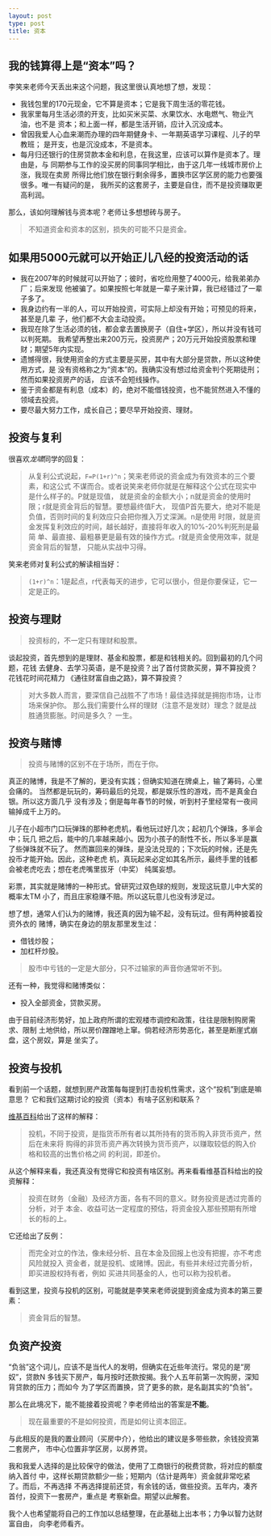 ```yaml
---
layout: post
type: post
title: 资本
---
```



## 我的钱算得上是“资本”吗？

李笑来老师今天丢出来这个问题，我这里很认真地想了想，发现：

* 我钱包里的170元现金，它不算是资本；它是我下周生活的零花钱。
* 我家里每月生活必须的开支，比如买米买菜、水果饮水、水电燃气、物业汽油，也不是
  资本；和上面一样，都是生活开销，应计入沉没成本。
* 曾因我爱人心血来潮而办理的四年期健身卡、一年期英语学习课程、儿子的早教班；
  是开支，也是沉没成本，不是资本。
* 每月归还银行的住房贷款本金和利息，在我这里，应该可以算作是资本了。理由是，与
  同期参与工作的没买房的同事同学相比，由于这几年一线城市房价上涨，我现在卖房
  所得比他们放在银行剩余得多，置换市区学区房的能力也要强很多。唯一有疑问的是，
  我所买的这套房子，主要是自住，而不是投资赚取更高利润。

那么，该如何理解钱与资本呢？老师让多想想砖与房子。

> 不知道资金和资本的区别，损失的可能不只是资金。

## 如果用5000元就可以开始正儿八经的投资活动的话

* 我在2007年的时候就可以开始了；彼时，省吃俭用整了4000元，给我弟弟办厂；后来发现
  他被骗了。如果按照七年就是一辈子来计算，我已经错过了一辈子多了。
* 我身边约有一半的人，可以开始投资，可实际上却没有开始；可预见的将来，甚至是几辈
  子，他们都不大会主动投资。
* 我现在除了生活必须的钱，都会拿去置换房子（自住+学区），所以并没有钱可以判死期。
  我希望再整出来200万元，投资房产；20万元开始投资股票和理财；期望5年内实现。
* 遗憾得很，我使用资金的方式主要是买房，其中有大部分是贷款，所以这种使用方式，是
  没有资格称之为“资本”的。我确实没有想过给资金判个死期徒刑；然而如果投资房产的话，
  应该不会短线操作。
* 鉴于资金都是有利息（成本）的，绝对不能借钱投资，也不能贸然进入不懂的领域去投资。
* 要尽最大努力工作，成长自己；要尽早开始投资、理财。

## 投资与复利

很喜欢*龙啸*同学的回复：

> 从复利公式说起，`F=P(1+r)^n`；笑来老师说的资金成为有效资本的三个要素，和这公式
  不谋而合。或者说笑来老师你就是在解释这个公式在现实中是什么样子的。P就是现值，
  就是资金的金额大小；n就是资金的使用时限；r就是资金背后的智慧。要想最终值F大，
  现值P首先要大，绝对不能是负值，否则时间的复利效应只会把你推入万丈深渊。n是使用
  时限，就是资金发挥复利效应的时间，越长越好，直接将年收入的10%-20%判死刑是最简
  单、最直接、最粗暴更是最有效的操作方式。r就是资金使用效率，就是资金背后的智慧，
  只能从实战中习得。

笑来老师对复利公式的解读相当好：

> `(1+r)^n`：1是起点，r代表每天的进步，它可以很小，但是你要保证，它一定是正的。

## 投资与理财

> 投资标的，不一定只有理财和股票。

谈起投资，首先想到的是理财、基金和股票，都是和钱相关的。回到最初的几个问题，花钱
去健身、去学习英语，是不是投资？出了首付贷款买房，算不算投资？花钱花时间花精力
《通往财富自由之路》，算不算投资？

> 对大多数人而言，要深信自己战胜不了市场！最佳选择就是拥抱市场，让市场来保护你。
  那么我们需要什么样的理财（注意不是发财）理念？就是战胜通货膨胀。时间是多久？
  一生。

## 投资与赌博

> 投资与赌博的区别不在于场所，而在于你。

真正的赌博，我是不了解的，更没有实践；但确实知道在牌桌上，输了筹码，心里会痛的。
当然都是玩玩的，筹码最后的兑现，都是娱乐性的游戏，而不是真金白银。所以这方面几乎
没有涉及；倒是每年春节的时候，听到村子里经常有一夜间输掉成千上万的。

儿子在小超市门口玩弹珠的那种老虎机，看他玩过好几次；起初几个弹珠，多半会中；玩几
把之后，能中的几率越来越小。因为小孩子的耐性不长，所以多半是赢了些弹珠就不玩了。
然而赢回来的弹珠，是没法兑现的；下次玩的时候，还是先投币才能开始。因此，这种老虎
机，真玩起来必定如其名所示，最终手里的钱都会被老虎吃去；想在老虎嘴里拔牙（中奖）
纯属妄想。

彩票，其实就是赌博的一种形式。曾研究过双色球的规则，发现这玩意儿中大奖的概率太TM
小了，而且庄家稳赚不赔。所以这玩意儿也没有涉足过。

想了想，通常人们认为的赌博，我还真的因为输不起，没有玩过。但有两种披着投资外衣的
赌博，确实在身边的朋友那里发生过：

* 借钱炒股；
* 加杠杆炒股。

> 股市中亏钱的一定是大部分，只不过输家的声音你通常听不到。

还有一种，我觉得和赌博类似：

* 投入全部资金，贷款买房。

由于目前经济形势好，加上政府所谓的宏观楼市调控和政策，往往是限制购房需求、限制
土地供给，所以房价蹭蹭地上窜。倘若经济形势恶化，甚至是断崖式崩盘，这个房奴，算是
坐实了。

## 投资与投机

看到前一个话题，就想到房产政策每每提到打击投机性需求，这个“投机”到底是嘛意思？
它和我们这期讨论的投资（资本）有啥子区别和联系？

[维基百科](https://zh.wikipedia.org/wiki/%E6%8A%95%E6%9C%BA)给出了这样的解释：

> 投机，不同于投资，是指货币所有者以其所持有的货币购入非货币资产，然后在未来将
  购得的非货币资产再次转换为货币资产，以赚取较低的购入价格和较高的出售价格之间
  的利润，即差价。

从这个解释来看，我还真没有觉得它和投资有啥区别。再来看看维基百科给出的投资解释：

> 投资在财务（金融）及经济方面，各有不同的意义。财务投资是透过完善的分析，对于
  本金、收益可达一定程度的预估，将资金投入那些预期有所增长的标的上。

它还给出了反例：

> 而完全对立的作法，像未经分析、且在本金及回报上也没有把握，亦不考虑风险就投入
  资金者，就是投机、或赌博。因此，有些并未经过完善分析，即买进股权持有者，例如
  买进共同基金的人，也可以称为投机者。

看到这里，投资与投机的区别，可能就是李笑来老师说提到资金成为资本的第三要素：

> 资金背后的智慧。

## 负资产投资

“负翁”这个词儿，应该不是当代人的发明，但确实在近些年流行。常见的是“房奴”，贷款N
多钱买下房产，每月按时还款按揭。我个人五年前第一次购房，深知背贷款的压力；而如今
为了学区而置换，贷了更多的款，是名副其实的“负翁”。

那么在此境况下，能不能接着投资呢？李老师给出的答案是**不能**。

> 现在最重要的不是如何投资，而是如何让资本回正。

与此相反的是我的置业顾问（买房中介），他给出的建议是多带些款，余钱投资第二套房产，
市中心位置非学区房，以房养贷。

我和我爱人选择的是比较保守的做法，使用了工商银行的税费贷款，将对应的额度纳入首付
中，这样长期贷款额少一些；短期内（估计是两年）资金就非常吃紧了。而后，不再选择
不再选择提前还贷，有余钱的话，做些投资。五年内，凑齐首付，投资下一套房产，重点是
考察新盘。期望以此解套。

我个人也希望能将自己的工作加以总结整理，在此基础上出本书；力争以智力达财富自由，
向李老师看齐。
